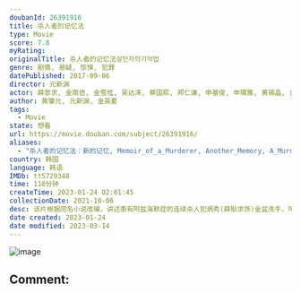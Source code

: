 ```yaml
---
doubanId: 26391916
title: 杀人者的记忆法
type: Movie
score: 7.8
myRating: 
originalTitle: 杀人者的记忆法살인자의기억법
genre: 剧情, 悬疑, 惊悚, 犯罪
datePublished: 2017-09-06
director: 元新渊
actor: 薛景求, 金南佶, 金雪炫, 吴达洙, 蔡国熙, 郑仁谦, 申基俊, 申隣雅, 黄锡晶, 吉海妍, 金周宪, 黄仁俊, 金秀妍, 姜汉泉, 韩秀雅, 宣雅琳, 申妍美, 李新罗美, 黄仁准, 金正英, 赵在允, 金敏载, 俞智贤, 李炳俊, 严志满, 李容坤
author: 黄肇允, 元新渊, 金英夏
tags:
  - Movie
state: 想看
url: https://movie.douban.com/subject/26391916/
aliases:
  - "杀人者的记忆法：新的记忆, Memoir_of_a_Murderer, Another_Memory, A_Murderer's_Guide_to_Memorization"
country: 韩国
language: 韩语
IMDb: tt5729348
time: 118分钟
createTime: 2023-01-24 02:01:45
collectionDate: 2021-10-06
desc: 该片根据同名小说改编，讲述患有阿兹海默症的连续杀人犯炳秀(薛耿求饰)金盆洗手，可村庄却再现连环杀人案，这让炳秀陷入混乱记忆之中。于此同时女儿(金雪炫饰)，神秘男子(金南佶饰)也身陷其中。
date created: 2023-01-24
date modified: 2023-03-14
---
```


![image](p2502854299.jpg)

Comment:
---
